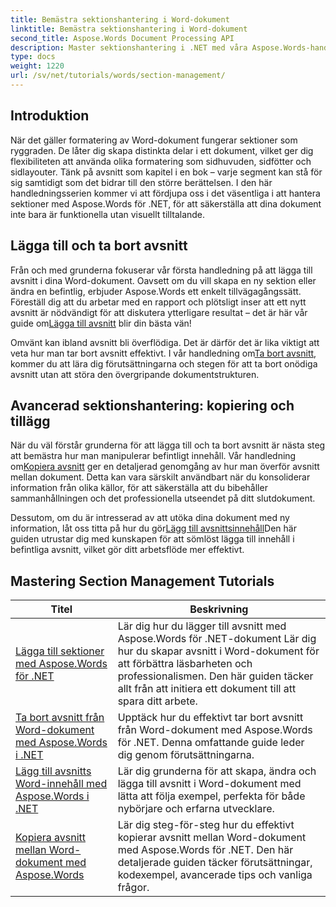 ```yaml
---
title: Bemästra sektionshantering i Word-dokument
linktitle: Bemästra sektionshantering i Word-dokument
second_title: Aspose.Words Document Processing API
description: Master sektionshantering i .NET med våra Aspose.Words-handledningar. Lär dig att lägga till, ta bort, kopiera och lägga till avsnitt sömlöst i Word-dokument.
type: docs
weight: 1220
url: /sv/net/tutorials/words/section-management/
---
```

## Introduktion

När det gäller formatering av Word-dokument fungerar sektioner som ryggraden. De låter dig skapa distinkta delar i ett dokument, vilket ger dig flexibiliteten att använda olika formatering som sidhuvuden, sidfötter och sidlayouter. Tänk på avsnitt som kapitel i en bok – varje segment kan stå för sig samtidigt som det bidrar till den större berättelsen. I den här handledningsserien kommer vi att fördjupa oss i det väsentliga i att hantera sektioner med Aspose.Words för .NET, för att säkerställa att dina dokument inte bara är funktionella utan visuellt tilltalande.

## Lägga till och ta bort avsnitt

 Från och med grunderna fokuserar vår första handledning på att lägga till avsnitt i dina Word-dokument. Oavsett om du vill skapa en ny sektion eller ändra en befintlig, erbjuder Aspose.Words ett enkelt tillvägagångssätt. Föreställ dig att du arbetar med en rapport och plötsligt inser att ett nytt avsnitt är nödvändigt för att diskutera ytterligare resultat – det är här vår guide om[Lägga till avsnitt](./adding-sections/) blir din bästa vän! 

Omvänt kan ibland avsnitt bli överflödiga. Det är därför det är lika viktigt att veta hur man tar bort avsnitt effektivt. I vår handledning om[Ta bort avsnitt](./delete-sections-word-document/), kommer du att lära dig förutsättningarna och stegen för att ta bort onödiga avsnitt utan att störa den övergripande dokumentstrukturen. 

## Avancerad sektionshantering: kopiering och tillägg

 När du väl förstår grunderna för att lägga till och ta bort avsnitt är nästa steg att bemästra hur man manipulerar befintligt innehåll. Vår handledning om[Kopiera avsnitt](./copy-sections-word-documents/) ger en detaljerad genomgång av hur man överför avsnitt mellan dokument. Detta kan vara särskilt användbart när du konsoliderar information från olika källor, för att säkerställa att du bibehåller sammanhållningen och det professionella utseendet på ditt slutdokument. 

 Dessutom, om du är intresserad av att utöka dina dokument med ny information, låt oss titta på hur du gör[Lägg till avsnittsinnehåll](./append-section-word-content/)Den här guiden utrustar dig med kunskapen för att sömlöst lägga till innehåll i befintliga avsnitt, vilket gör ditt arbetsflöde mer effektivt.

 ## Mastering Section Management Tutorials
| Titel | Beskrivning |
| --- | --- |
| [Lägga till sektioner med Aspose.Words för .NET](./adding-sections/) | Lär dig hur du lägger till avsnitt med Aspose.Words för .NET-dokument Lär dig hur du skapar avsnitt i Word-dokument för att förbättra läsbarheten och professionalismen. Den här guiden täcker allt från att initiera ett dokument till att spara ditt arbete. |
| [Ta bort avsnitt från Word-dokument med Aspose.Words i .NET](./delete-sections-word-document/) | Upptäck hur du effektivt tar bort avsnitt från Word-dokument med Aspose.Words för .NET. Denna omfattande guide leder dig genom förutsättningarna. |
| [Lägg till avsnitts Word-innehåll med Aspose.Words i .NET](./append-section-word-content/) | Lär dig grunderna för att skapa, ändra och lägga till avsnitt i Word-dokument med lätta att följa exempel, perfekta för både nybörjare och erfarna utvecklare. |
| [Kopiera avsnitt mellan Word-dokument med Aspose.Words](./copy-sections-word-documents/) | Lär dig steg-för-steg hur du effektivt kopierar avsnitt mellan Word-dokument med Aspose.Words för .NET. Den här detaljerade guiden täcker förutsättningar, kodexempel, avancerade tips och vanliga frågor. |